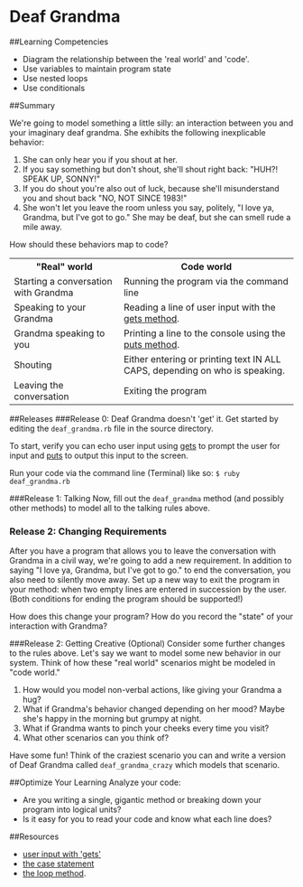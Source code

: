 # Deaf Grandma 
 
##Learning Competencies 
* Diagram the relationship between the 'real world' and 'code'.
* Use variables to maintain program state
* Use nested loops
* Use conditionals

##Summary 

 We're going to model something a little silly: an interaction between you and your imaginary deaf grandma.  She exhibits the following inexplicable behavior:

1. She can only hear you if you shout at her.
2. If you say something but don't shout, she'll shout right back: "HUH?!  SPEAK UP, SONNY!"
3. If you do shout you're also out of luck, because she'll misunderstand you and shout back "NO, NOT SINCE 1983!"
4. She won't let you leave the room unless you say, politely, "I love ya, Grandma, but I've got to go."  She may be deaf, but she can smell rude a mile away.

How should these behaviors map to code?

<table class="table table-striped table-bordered">
  <tr>
    <th>"Real" world</th>
    <th>Code world</th>
  </tr>
  <tr>
    <td>Starting a conversation with Grandma</td>
    <td>Running the program via the command line</td>
  </tr>
  <tr>
    <td>Speaking to your Grandma</td>
    <td>Reading a line of user input with the <a href="http://www.ruby-doc.org/docs/Tutorial/part_02/user_input.html">gets method</a>.</td>
  </tr>
  <tr>
    <td>Grandma speaking to you</td>
    <td>Printing a line to the console using the <a href="http://www.ruby-doc.org/core-1.9.3/IO.html#method-i-puts">puts method</a>.</td>
  </tr>
  <tr>
    <td>Shouting</td>
    <td>Either entering or printing text IN ALL CAPS, depending on who is speaking.</td>
  </tr>
  <tr>
    <td>Leaving the conversation</td>
    <td>Exiting the program</td>
  </tr>
</table>

##Releases
###Release 0: Deaf Grandma doesn't 'get' it.
Get started by editing the `deaf_grandma.rb` file in the source directory.  

To start, verify you can echo user input using [gets](http://www.ruby-doc.org/docs/Tutorial/part_02/user_input.html) to prompt the user for input and [puts](http://www.ruby-doc.org/core-2.1.0/IO.html#method-i-puts) to output this input to the screen.

Run your code via the command line (Terminal) like so: `$ ruby deaf_grandma.rb`

###Release 1: Talking
Now, fill out the `deaf_grandma` method (and possibly other methods) to model all to the talking rules above.

### Release 2: Changing Requirements 

After you have a program that allows you to leave the conversation with Grandma in a civil way, we're going to add a new requirement.  In addition to saying "I love ya, Grandma, but I've got to go." to end the conversation, you also need to silently move away.  Set up a new way to exit the program in your method: when two empty lines are entered in succession by the user.  (Both conditions for ending the program should be supported!)

How does this change your program?  How do you record the "state" of your interaction with Grandma?


###Release 2: Getting Creative (Optional)
Consider some further changes to the rules above.  Let's say we want to model some new behavior in our system.  Think of how these "real world" scenarios might be modeled in "code world."

1. How would you model non-verbal actions, like giving your Grandma a hug?
2. What if Grandma's behavior changed depending on her mood?  Maybe she's happy in the morning but grumpy at night.
3. What if Grandma wants to pinch your cheeks every time you visit? 
4. What other scenarios can you think of?

Have some fun!  Think of the craziest scenario you can and write a version of Deaf Grandma called `deaf_grandma_crazy` which models that scenario.  


##Optimize Your Learning 
Analyze your code: 

* Are you writing a single, gigantic method or breaking down your program into logical units?
* Is it easy for you to read your code and know what each line does?

##Resources
* [user input with 'gets'](http://www.ruby-doc.org/core-2.1.0/IO.html#method-i-puts)
* [the case statement](http://www.skorks.com/2009/08/how-a-ruby-case-statement-works-and-what-you-can-do-with-it/)
* [the loop method](http://ruby-doc.org/core-1.9.3/Kernel.html#method-i-loop).




